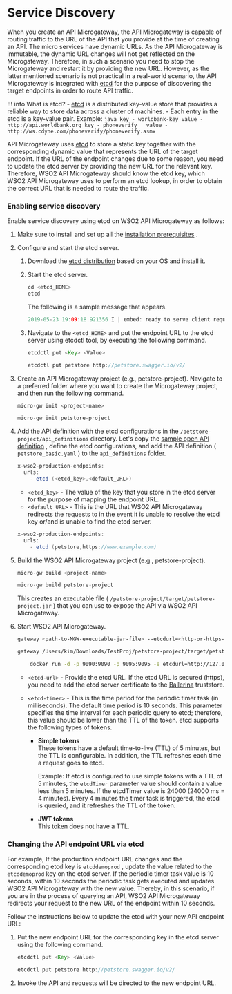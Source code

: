 # Service Discovery

When you create an API Microgateway, the API Microgateway is capable of routing traffic to the URL of the API that you provide at the time of creating an API. The micro services have dynamic URLs. As the API Microgateway is immutable, the dynamic URL changes will not get reflected on the Microgateway. Therefore, in such a scenario you need to stop the Microgateway and restart it by providing the new URL. However, as the latter mentioned scenario is not practical in a real-world scenario, the API Microgateway is integrated with [etcd](https://github.com/etcd-io/etcd) for the purpose of discovering the target endpoints in order to route API traffic.

!!! info
    What is etcd?
    -   [etcd](https://github.com/etcd-io/etcd) is a distributed key-value store that provides a reliable way to store data across a cluster of machines.
    -   Each entry in the etcd is a key-value pair.
    Example:
    ``` java
    key - worldbank-key
    value - http://api.worldbank.org
    key - phoneverify  
    value - http://ws.cdyne.com/phoneverify/phoneverify.asmx
    ```

API Microgateway uses [etcd](https://github.com/etcd-io/etcd) to store a static key together with the corresponding dynamic value that represents the URL of the target endpoint. If the URL of the endpoint changes due to some reason, you need to update the etcd server by providing the new URL for the relevant key. Therefore, WSO2 API Microgateway should know the etcd key, which WSO2 API Microgateway uses to perform an etcd lookup, in order to obtain the correct URL that is needed to route the traffic.

### Enabling service discovery

Enable service discovery using etcd on WSO2 API Microgateway as follows:

1.  Make sure to install and set up all the [installation prerequisites]({{base_path}}/install-and-setup/install-on-vm/) .
2.  Configure and start the etcd server.
    
    1.  Download the [etcd distribution](https://github.com/etcd-io/etcd/releases) based on your OS and install it.
        
    2.  Start the etcd server.

        ``` java
        cd <etcd_HOME>
        etcd
        ```

        The following is a sample message that appears.

        ``` java
        2019-05-23 19:09:18.921356 I | embed: ready to serve client requests
        ```
        
    3.  Navigate to the `<etcd_HOME>` and put the endpoint URL to the etcd server using etcdctl tool, by executing the following command.
        
        ``` java tab="Format"
        etcdctl put <Key> <Value>        
        ``` 
          
        ``` java tab="Example"
        etcdctl put petstore http://petstore.swagger.io/v2/
        ```             

3.  Create an API Microgateway project (e.g., petstore-project).
    Navigate to a preferred folder where you want to create the Microgateway project, and then run the following command.


    ``` java tab="Format"
    micro-gw init <project-name>
    ```

    ``` java tab="Example"
    micro-gw init petstore-project
    ```

4.  Add the API definition with the etcd configurations in the `/petstore-project/api_definitions` directory.
    Let's copy the [sample open API definition](https://github.com/wso2/product-microgateway/blob/master/samples/petstore_basic.yaml) , define the etcd configurations, and add the API definition ( `petstore_basic.yaml` ) to the `api_definitions` folder.

    ``` java tab="Format"
    x-wso2-production-endpoints:
      urls:
        - etcd (<etcd_key>,<default_URL>)
    ```
    
    - `<etcd_key>` - The value of the key that you store in the etcd server for the purpose of mapping the endpoint URL.
    - `<default_URL>` - This is the URL that WSO2 API Microgateway redirects the requests to in the event it is unable to resolve the etcd key or/and is unable to find the etcd server.
    
    ``` java tab="Example"
    x-wso2-production-endpoints:
      urls:
        - etcd (petstore,https://www.example.com)
    ```

5.  Build the WSO2 API Microgateway project (e.g., petstore-project).

    ``` java tab="Format"
    micro-gw build <project-name>
    ```

    ``` java tab="Example"
    micro-gw build petstore-project
    ```

    This creates an executable file ( `/petstore-project/target/petstore-project.jar` ) that you can use to expose the API via WSO2 API Microgateway.

6.  Start WSO2 API Microgateway.
    

    ``` bash tab="Format"
    gateway <path-to-MGW-executable-jar-file> --etcdurl=<http-or-https-etcdurl> --etcdtimer=<etcd-timer> 
    ```
    
    ``` bash tab="Example - binary"
    gateway /Users/kim/Downloads/TestProj/petstore-project/target/petstore-project.jar --etcdurl=http://127.0.0.1:2379 --etcdtimer=10000
    ```
    
    ``` bash tab="Example - docker"
        docker run -d -p 9090:9090 -p 9095:9095 -e etcdurl=http://127.0.0.1:2379 -e etcdtimer=10000 docker.wso2.com/petstore:v1
    ```
    
    - `<etcd-url>` - Provide the etcd URL. If the etcd URL is secured (https), you need to add the etcd server certificate to the [Ballerina](https://ballerina.io/) truststore.

    - `<etcd-timer>` - This is the time period for the periodic timer task (in milliseconds). The default time period is 10 seconds. This parameter specifies the time interval for each periodic query to etcd; therefore, this value should be lower than the TTL of the token. etcd supports the following types of tokens.

        - **Simple tokens**  
            These tokens have a default time-to-live (TTL) of 5 minutes, but the TTL is configurable. In addition, the TTL refreshes each time a request goes to etcd.

            Example:
        If etcd is configured to use simple tokens with a TTL of 5 minutes, the `etcdTimer` parameter value should contain a value less than 5 minutes. If the etcdTimer value is 24000 (24000 ms = 4 minutes). Every 4 minutes the timer task is triggered, the etcd is queried, and it refreshes the TTL of the token.

        -   **JWT tokens**  
        This token does not have a TTL.
    

### Changing the API endpoint URL via etcd

For example, If the production endpoint URL changes and the corresponding etcd key is `etcddemoprod` , update the value related to the `etcddemoprod` key on the etcd server.
If the periodic timer task value is 10 seconds, within 10 seconds the periodic task gets executed and updates WSO2 API Microgateway with the new value. Thereby, in this scenario, if you are in the process of querying an API, WSO2 API Microgateway redirects your request to the new URL of the endpoint within 10 seconds.

Follow the instructions below to update the etcd with your new API endpoint URL:

   1.  Put the new endpoint URL for the corresponding key in the etcd server using the following command.
   
       ``` java tab="Format"
       etcdctl put <Key> <Value>
       ```
       
       ``` java tab="Example"
       etcdctl put petstore http://petstore.swagger.io/v2/
       ```

   2.  Invoke the API and requests will be directed to the new endpoint URL.
       
